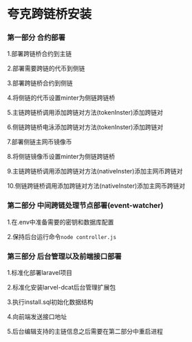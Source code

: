 # 夸克跨链桥安装


### 第一部分 合约部署

1.部署跨链桥合约到主链


2.部署需要跨链的代币到侧链


3.部署跨链桥合约到侧链


4.将侧链的代币设置minter为侧链跨链桥


5.主链跨链桥调用添加跨链对方法(tokenInster)添加跨链对


6.侧链跨链桥电泳添加跨链对方法(tokenInster)添加跨链对


7.部署侧链主网币镜像币


8.将侧链镜像币设置minter为侧链跨链桥


9.主链跨链桥调用添加跨链对方法(nativeInster)添加主网币跨链对


10.侧链跨链桥调用添加跨链对方法(nativeInster)添加主网币跨链对


### 第二部分 中间跨链处理节点部署(event-watcher)


1.在.env中准备需要的密钥和数据库配置


2.保持后台运行命令`node controller.js`


### 第三部分 后台管理以及前端接口部署



1.标准化部署laravel项目



2.标准化安装larvel-dcat后台管理扩展包



3.执行install.sql初始化数据结构



4.向前端发送接口地址



5.后台编辑支持的主链信息之后需要在第二部分中重启进程